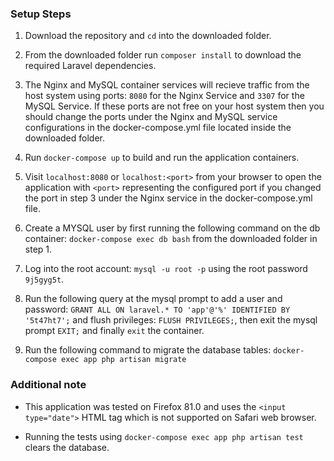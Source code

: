 ### Setup Steps

1. Download the repository and `cd` into the downloaded folder.

2. From the downloaded folder run `composer install` to download the required Laravel dependencies.

3. The Nginx and MySQL container services will recieve traffic from the host system using ports: `8080` for the Nginx Service and `3307` for the MySQL Service. If these ports are not free on your host system then you should change the ports under the Nginx and MySQL service configurations in the docker-compose.yml file located inside the downloaded folder.

4. Run `docker-compose up` to build and run the application containers.

5. Visit `localhost:8080` or `localhost:<port>` from your browser to open the application with `<port>` representing the configured port if you changed the port in step 3 under the Nginx service in the docker-compose.yml file.

6. Create a MYSQL user by first running the following command on the db container: `docker-compose exec db bash` from the downloaded folder in step 1.

7. Log into the root account: `mysql -u root -p` using the root password `9j5gyg5t`.

8. Run the following query at the mysql prompt to add a user and password: `GRANT ALL ON laravel.* TO 'app'@'%' IDENTIFIED BY '5t47ht7';` and flush privileges: `FLUSH PRIVILEGES;`, then exit the mysql prompt `EXIT;` and finally `exit` the container.

9. Run the following command to migrate the database tables: `docker-compose exec app php artisan migrate`


### Additional note

* This application was tested on Firefox 81.0 and uses the `<input type="date">` HTML tag which is not supported on Safari web browser.

* Running the tests using `docker-compose exec app php artisan test` clears the database.